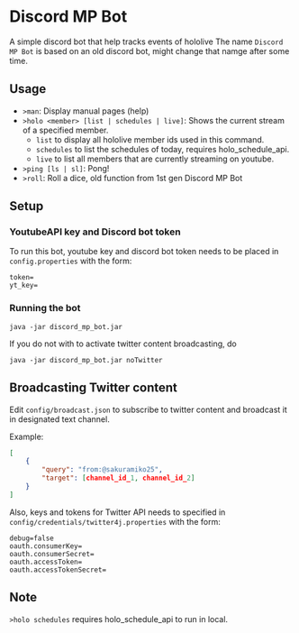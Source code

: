 # Discord MP Bot

A simple discord bot that help tracks events of hololive
The name `Discord MP Bot` is based on an old discord bot, might change that namge after some time.


## Usage

* `>man`: Display manual pages (help) 
* `>holo <member> [list | schedules | live]`: Shows the current stream of a specified member.
	* `list` to display all hololive member ids used in this command.
	* `schedules` to list the schedules of today, requires holo_schedule_api.
	* `live` to list all members that are currently streaming on youtube.
* `>ping [ls | sl]`: Pong!
* `>roll`: Roll a dice, old function from 1st gen Discord MP Bot

## Setup

### YoutubeAPI key and Discord bot token
To run this bot, youtube key and discord bot token needs to be placed in `config.properties` with the form:
```properties
token=
yt_key=
```

### Running the bot
```
java -jar discord_mp_bot.jar
```
If you do not with to activate twitter content broadcasting, do
```
java -jar discord_mp_bot.jar noTwitter
```

## Broadcasting Twitter content

Edit `config/broadcast.json` to subscribe to twitter content and broadcast it in designated text channel.

Example: 
```json
[
	{
		"query": "from:@sakuramiko25",
		"target": [channel_id_1, channel_id_2]
	}
]
```

Also, keys and tokens for Twitter API needs to specified in `config/credentials/twitter4j.properties` with the form:
```properties
debug=false
oauth.consumerKey=
oauth.consumerSecret=
oauth.accessToken=
oauth.accessTokenSecret=
```

## Note
`>holo schedules` requires holo_schedule_api to run in local.

